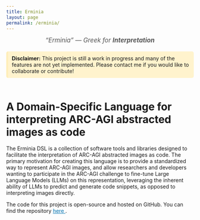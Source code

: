 ```yaml
---
title: Erminia
layout: page
permalink: /erminia/
---
```


<div style="text-align:center; font-style:italic; font-size:1.2em; color:#555; margin: 10px 0;">
  “Erminia” — Greek for <strong>Interpretation</strong>
</div>

<div style="background-color: #fff3cd; border-left: 5px solid #ffeeba; padding: 10px; margin: 20px 0; border-radius: 5px;">
<strong>Disclaimer:</strong> This project is still a work in progress and many of the features are not yet implemented.
Please contact me if you would like to collaborate or contribute!
</div>

<div style="display: flex; gap: 40px; flex-wrap: wrap;">
  <div style="flex: 1; min-width: 300px;">
  <h1>A Domain-Specific Language for interpreting ARC-AGI abstracted images as code</h1>

  <p>The Erminia DSL is a collection of software tools and libraries designed to 
  facilitate the interpretation of ARC-AGI abstracted images as code. The primary
  motivation for creating this language is to provide a standardized way to represent
  ARC-AGI images, and allow researchers and developers wanting to participate in the 
  ARC-AGI challenge to fine-tune Large Language Models (LLMs) on this representation, leveraging
  the inherent ability of LLMs to predict and generate code snippets,
  as opposed to interpreting images directly.

  The code for this project is open-source and hosted on GitHub. You can find the repository 
  <a href="https://github.com/vertical-playground/erminia" target="_blank" style="color: #0073b1; text-decoration: underline;">
    here
  </a>.



  </p>
  </div>

<!-- <div style="flex: 0 0 200px; position: sticky; top: 20px;"> -->
<!-- <h3>Menu</h3> -->
<!--     <ul> -->
<!--       <li><a href="/erminia/overview/">Overview</a></li> -->
<!--       <li><a href="/erminia/grammar/">Grammar</a></li> -->
<!--     </ul> -->
<!--   </div> -->

</div>
